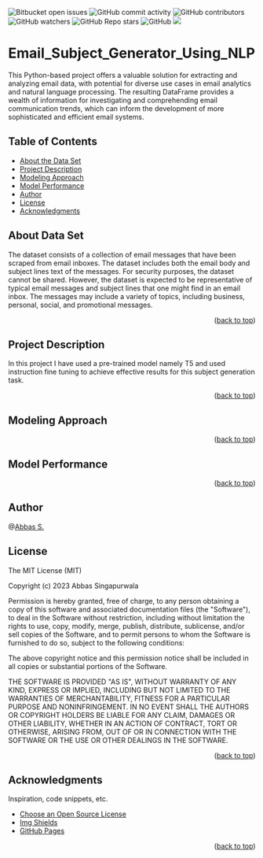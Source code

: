 <a name="readme-top"></a>
![Bitbucket open issues](https://img.shields.io/bitbucket/issues/clkride/Email_Subject_Generator_Using_NLP?style=flat-square)
![GitHub commit activity](https://img.shields.io/github/commit-activity/m/clkride/Email_Subject_Generator_Using_NLP?style=flat-square)
![GitHub contributors](https://img.shields.io/github/contributors/clkride/Email_Subject_Generator_Using_NLP?style=flat-square)
![GitHub watchers](https://img.shields.io/github/watchers/clkride/Email_Subject_Generator_Using_NLP?style=flat-square)
![GitHub Repo stars](https://img.shields.io/github/stars/clkride/Email_Subject_Generator_Using_NLP?style=flat-square)
![GitHub](https://img.shields.io/github/license/clkride/Email_Subject_Generator_Using_NLP?style=flat-square)
<a href="https://linkedin.com/in/abbas-singapurwala">
<img src="https://img.shields.io/badge/LinkedIn-blue?style=flat&logo=linkedin&labelColor=blue">
</a>


# Email_Subject_Generator_Using_NLP
This Python-based project offers a valuable solution for extracting and analyzing email data, with potential for diverse use cases in email analytics and natural language processing. The resulting DataFrame provides a wealth of information for investigating and comprehending email communication trends, which can inform the development of more sophisticated and efficient email systems.


## Table of Contents
- [About the Data Set](#about-data-set)
- [Project Description](#project-description)
- [Modeling Approach](#modeling-approach)
- [Model Performance](#model-performance)
- [Author](#author)
- [License](#license)
- [Acknowledgments](#acknowledgments)

## About Data Set
The dataset consists of a collection of email messages that have been scraped from email inboxes. The dataset includes both the email body and subject lines text of the messages. For security purposes, the dataset cannot be shared. However, the dataset is expected to be representative of typical email messages and subject lines that one might find in an email inbox. The messages may include a variety of topics, including business, personal, social, and promotional messages.

<p align="right">(<a href="#readme-top">back to top</a>)</p>

## Project Description

In this project I have used a pre-trained model namely T5 and used instruction fine tuning to achieve effective results for this subject generation task. 

<p align="right">(<a href="#readme-top">back to top</a>)</p>

## Modeling Approach


<p align="right">(<a href="#readme-top">back to top</a>)</p>

## Model Performance


<p align="right">(<a href="#readme-top">back to top</a>)</p>

## Author
 @[Abbas S.](https://github.com/clkride)

## License
The MIT License (MIT)

Copyright (c) 2023 Abbas Singapurwala

Permission is hereby granted, free of charge, to any person obtaining
a copy of this software and associated documentation files (the
"Software"), to deal in the Software without restriction, including
without limitation the rights to use, copy, modify, merge, publish,
distribute, sublicense, and/or sell copies of the Software, and to
permit persons to whom the Software is furnished to do so, subject to
the following conditions:

The above copyright notice and this permission notice shall be
included in all copies or substantial portions of the Software.

THE SOFTWARE IS PROVIDED "AS IS", WITHOUT WARRANTY OF ANY KIND,
EXPRESS OR IMPLIED, INCLUDING BUT NOT LIMITED TO THE WARRANTIES OF
MERCHANTABILITY, FITNESS FOR A PARTICULAR PURPOSE AND
NONINFRINGEMENT. IN NO EVENT SHALL THE AUTHORS OR COPYRIGHT HOLDERS BE
LIABLE FOR ANY CLAIM, DAMAGES OR OTHER LIABILITY, WHETHER IN AN ACTION
OF CONTRACT, TORT OR OTHERWISE, ARISING FROM, OUT OF OR IN CONNECTION
WITH THE SOFTWARE OR THE USE OR OTHER DEALINGS IN THE SOFTWARE.

<p align="right">(<a href="#readme-top">back to top</a>)</p>

## Acknowledgments
Inspiration, code snippets, etc.
* [Choose an Open Source License](https://choosealicense.com)
* [Img Shields](https://shields.io)
* [GitHub Pages](https://pages.github.com)
<p align="right">(<a href="#readme-top">back to top</a>)</p>
